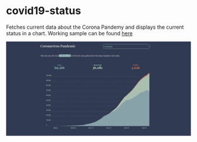 # covid19-status

Fetches current data about the Corona Pandemy and displays the current status in a chart. Working sample can be found [here](http://mariusmueller.info/public/covid/)

![Screenshot](/screen.PNG)
